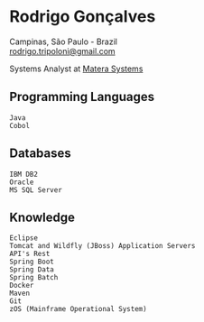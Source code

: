# Rodrigo Gonçalves

Campinas, São Paulo - Brazil <br>
rodrigo.tripoloni@gmail.com

Systems Analyst at [Matera Systems](https://www.matera.com/)

## Programming Languages

```
Java
Cobol
```

## Databases

```
IBM DB2
Oracle
MS SQL Server
```

## Knowledge

```
Eclipse
Tomcat and Wildfly (JBoss) Application Servers
API's Rest
Spring Boot
Spring Data
Spring Batch
Docker
Maven
Git
zOS (Mainframe Operational System)
```
